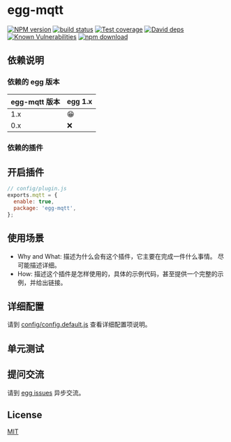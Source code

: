 # egg-mqtt

[![NPM version][npm-image]][npm-url]
[![build status][travis-image]][travis-url]
[![Test coverage][codecov-image]][codecov-url]
[![David deps][david-image]][david-url]
[![Known Vulnerabilities][snyk-image]][snyk-url]
[![npm download][download-image]][download-url]

[npm-image]: https://img.shields.io/npm/v/egg-mqtt.svg?style=flat-square
[npm-url]: https://npmjs.org/package/egg-mqtt
[travis-image]: https://img.shields.io/travis/eggjs/egg-mqtt.svg?style=flat-square
[travis-url]: https://travis-ci.org/eggjs/egg-mqtt
[codecov-image]: https://img.shields.io/codecov/c/github/eggjs/egg-mqtt.svg?style=flat-square
[codecov-url]: https://codecov.io/github/eggjs/egg-mqtt?branch=master
[david-image]: https://img.shields.io/david/eggjs/egg-mqtt.svg?style=flat-square
[david-url]: https://david-dm.org/eggjs/egg-mqtt
[snyk-image]: https://snyk.io/test/npm/egg-mqtt/badge.svg?style=flat-square
[snyk-url]: https://snyk.io/test/npm/egg-mqtt
[download-image]: https://img.shields.io/npm/dm/egg-mqtt.svg?style=flat-square
[download-url]: https://npmjs.org/package/egg-mqtt

<!--
Description here.
-->

## 依赖说明

### 依赖的 egg 版本

egg-mqtt 版本 | egg 1.x
--- | ---
1.x | 😁
0.x | ❌

### 依赖的插件
<!--

如果有依赖其它插件，请在这里特别说明。如

- security
- multipart

-->

## 开启插件

```js
// config/plugin.js
exports.mqtt = {
  enable: true,
  package: 'egg-mqtt',
};
```

## 使用场景

- Why and What: 描述为什么会有这个插件，它主要在完成一件什么事情。
尽可能描述详细。
- How: 描述这个插件是怎样使用的，具体的示例代码，甚至提供一个完整的示例，并给出链接。

## 详细配置

请到 [config/config.default.js](config/config.default.js) 查看详细配置项说明。

## 单元测试

<!-- 描述如何在单元测试中使用此插件，例如 schedule 如何触发。无则省略。-->

## 提问交流

请到 [egg issues](https://github.com/eggjs/egg/issues) 异步交流。

## License

[MIT](LICENSE)
